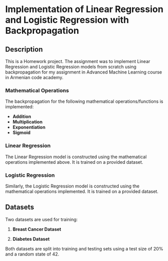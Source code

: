 # Implementation of Linear Regression and Logistic Regression with Backpropagation

## Description

This is a Homework project. The assignment was to implement Linear Regression and Logistic Regression models from scratch using backpropagation for my assignment in Advanced Machine Learning course in Armenian code academy.

### Mathematical Operations

The backpropagation for the following mathematical operations/functions is implemented:

- **Addition**
- **Multiplication**
- **Exponentiation**
- **Sigmoid**

### Linear Regression

The Linear Regression model is constructed using the mathematical operations implemented above. It is trained on a provided dataset.

### Logistic Regression

Similarly, the Logistic Regression model is constructed using the mathematical operations implemented. It is trained on a provided dataset.

## Datasets

Two datasets are used for training:

1. **Breast Cancer Dataset**

2. **Diabetes Dataset**

Both datasets are split into training and testing sets using a test size of 20% and a random state of 42.

